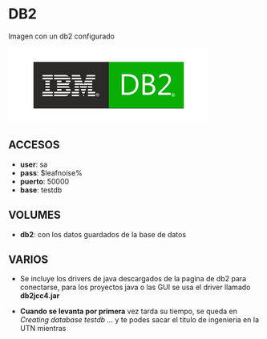 # DB2

Imagen con un db2 configurado

![alt text](img/db2.png)

## ACCESOS

* **user**: sa
* **pass**: $leafnoise%
* **puerto**: 50000
* **base**: testdb

## VOLUMES

* **db2**: con los datos guardados de la base de datos

## VARIOS

* Se incluye los drivers de java descargados de la pagina de db2 para conectarse, para los proyectos 
java o las GUI se usa el driver llamado **db2jcc4.jar**

* **Cuando se levanta por primera** vez tarda su tiempo, se queda en *Creating database testdb ...* y te podes sacar el titulo de ingenieria en la UTN mientras